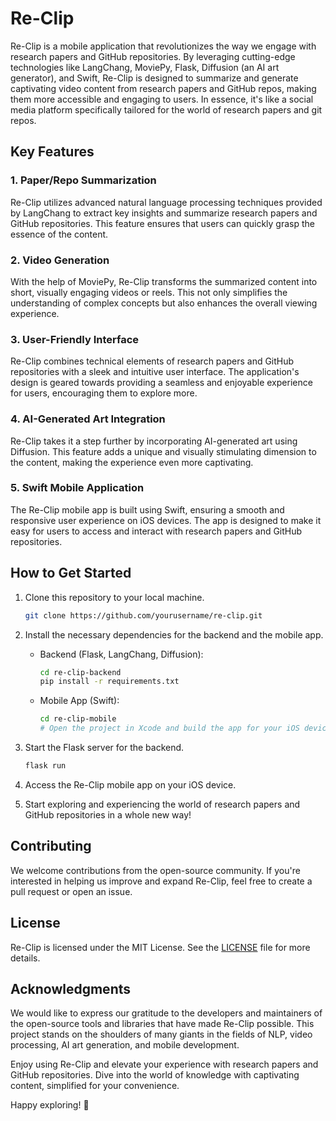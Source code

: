 # Re-Clip

Re-Clip is a mobile application that revolutionizes the way we engage with research papers and GitHub repositories. By leveraging cutting-edge technologies like LangChang, MoviePy, Flask, Diffusion (an AI art generator), and Swift, Re-Clip is designed to summarize and generate captivating video content from research papers and GitHub repos, making them more accessible and engaging to users. In essence, it's like a social media platform specifically tailored for the world of research papers and git repos.

## Key Features

### 1. Paper/Repo Summarization
Re-Clip utilizes advanced natural language processing techniques provided by LangChang to extract key insights and summarize research papers and GitHub repositories. This feature ensures that users can quickly grasp the essence of the content.

### 2. Video Generation
With the help of MoviePy, Re-Clip transforms the summarized content into short, visually engaging videos or reels. This not only simplifies the understanding of complex concepts but also enhances the overall viewing experience.

### 3. User-Friendly Interface
Re-Clip combines technical elements of research papers and GitHub repositories with a sleek and intuitive user interface. The application's design is geared towards providing a seamless and enjoyable experience for users, encouraging them to explore more.

### 4. AI-Generated Art Integration
Re-Clip takes it a step further by incorporating AI-generated art using Diffusion. This feature adds a unique and visually stimulating dimension to the content, making the experience even more captivating.

### 5. Swift Mobile Application
The Re-Clip mobile app is built using Swift, ensuring a smooth and responsive user experience on iOS devices. The app is designed to make it easy for users to access and interact with research papers and GitHub repositories.

## How to Get Started

1. Clone this repository to your local machine.
   
   ```bash
   git clone https://github.com/yourusername/re-clip.git
   ```

2. Install the necessary dependencies for the backend and the mobile app.

   - Backend (Flask, LangChang, Diffusion):
   
     ```bash
     cd re-clip-backend
     pip install -r requirements.txt
     ```

   - Mobile App (Swift):
   
     ```bash
     cd re-clip-mobile
     # Open the project in Xcode and build the app for your iOS device or simulator.
     ```

3. Start the Flask server for the backend.
   
   ```bash
   flask run
   ```

4. Access the Re-Clip mobile app on your iOS device.

5. Start exploring and experiencing the world of research papers and GitHub repositories in a whole new way!

## Contributing

We welcome contributions from the open-source community. If you're interested in helping us improve and expand Re-Clip, feel free to create a pull request or open an issue.

## License

Re-Clip is licensed under the MIT License. See the [LICENSE](LICENSE) file for more details.

## Acknowledgments

We would like to express our gratitude to the developers and maintainers of the open-source tools and libraries that have made Re-Clip possible. This project stands on the shoulders of many giants in the fields of NLP, video processing, AI art generation, and mobile development.

Enjoy using Re-Clip and elevate your experience with research papers and GitHub repositories. Dive into the world of knowledge with captivating content, simplified for your convenience.

Happy exploring! 🚀
